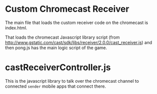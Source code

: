 Custom Chromecast Receiver
=

The main file that loads the custom receiver code on the chromecast is index.html.

That loads the chromecast Javascript library script 
(from http://www.gstatic.com/cast/sdk/libs/receiver/2.0.0/cast_receiver.js)
and then pong.js has the main logic script of the game.

castReceiverController.js
=
This is the javascript library to talk over the chromecast channel to connected `sender` mobile apps
that connect there.
